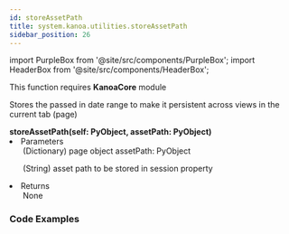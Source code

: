 ```yaml
---
id: storeAssetPath
title: system.kanoa.utilities.storeAssetPath
sidebar_position: 26
---
```

import PurpleBox from '@site/src/components/PurpleBox';
import HeaderBox from '@site/src/components/HeaderBox';


<PurpleBox>This function requires <b>KanoaCore</b> module</PurpleBox>

<HeaderBox header="Description">Stores the passed in date range to make it persistent across views in the current tab (page)</HeaderBox>

<HeaderBox header="Syntax">
    <b>storeAssetPath(self: PyObject, assetPath: PyObject)</b>
    <li> Parameters <br />
        <ul>(Dictionary) page object assetPath: PyObject </ul>
        <ul>(String) asset path to be stored in session property</ul>
    </li>
    <li> Returns <br />
        <ul>None</ul>
    </li>
</HeaderBox>

### Code Examples

```py 


```
